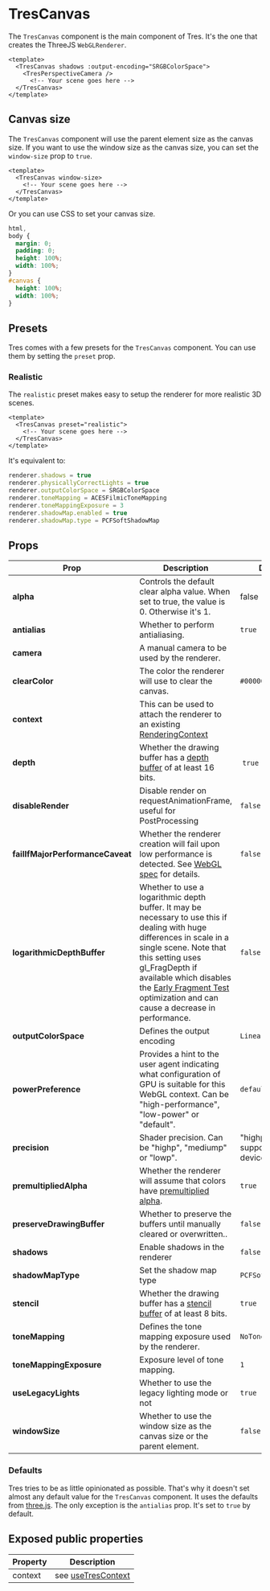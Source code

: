 # TresCanvas

The `TresCanvas` component is the main component of Tres. It's the one that creates the ThreeJS `WebGLRenderer`.

```vue{2,5}
<template>
  <TresCanvas shadows :output-encoding="SRGBColorSpace">
    <TresPerspectiveCamera />
      <!-- Your scene goes here -->
  </TresCanvas>
</template>
```

## Canvas size

The `TresCanvas` component will use the parent element size as the canvas size. If you want to use the window size as the canvas size, you can set the `window-size` prop to `true`.

```vue
<template>
  <TresCanvas window-size>
    <!-- Your scene goes here -->
  </TresCanvas>
</template>
```

Or you can use CSS to set your canvas size.

```css
html,
body {
  margin: 0;
  padding: 0;
  height: 100%;
  width: 100%;
}
#canvas {
  height: 100%;
  width: 100%;
}
```

## Presets

Tres comes with a few presets for the `TresCanvas` component. You can use them by setting the `preset` prop.

### Realistic

The `realistic` preset makes easy to setup the renderer for more realistic 3D scenes.

```vue
<template>
  <TresCanvas preset="realistic">
    <!-- Your scene goes here -->
  </TresCanvas>
</template>
```

It's equivalent to:

```ts
renderer.shadows = true
renderer.physicallyCorrectLights = true
renderer.outputColorSpace = SRGBColorSpace
renderer.toneMapping = ACESFilmicToneMapping
renderer.toneMappingExposure = 3
renderer.shadowMap.enabled = true
renderer.shadowMap.type = PCFSoftShadowMap
```

## Props

| Prop | Description | Default |
| ---- | ---- | --- |
| **alpha** | Controls the default clear alpha value. When set to true, the value is 0. Otherwise it's 1. | false |
| **antialias** | Whether to perform antialiasing. | `true` |
| **camera** | A manual camera to be used by the renderer. | |
| **clearColor** | The color the renderer will use to clear the canvas. | `#000000` |
| **context** | This can be used to attach the renderer to an existing [RenderingContext](https://developer.mozilla.org/en-US/docs/Web/API/WebGLRenderingContext) | |
| **depth** | Whether the drawing buffer has a [depth buffer](https://en.wikipedia.org/wiki/Z-buffering) of at least 16 bits. | `true` |
| **disableRender** | Disable render on requestAnimationFrame, useful for PostProcessing | `false` |
| **failIfMajorPerformanceCaveat** | Whether the renderer creation will fail upon low performance is detected. See [WebGL spec](https://registry.khronos.org/webgl/specs/latest/1.0/#5.2) for details. | `false` |
| **logarithmicDepthBuffer** | Whether to use a logarithmic depth buffer. It may be necessary to use this if dealing with huge differences in scale in a single scene. Note that this setting uses gl_FragDepth if available which disables the [Early Fragment Test](https://www.khronos.org/opengl/wiki/Early_Fragment_Test) optimization and can cause a decrease in performance. | `false` |
| **outputColorSpace** | Defines the output encoding | `LinearEncoding` |
| **powerPreference** | Provides a hint to the user agent indicating what configuration of GPU is suitable for this WebGL context. Can be "high-performance", "low-power" or "default". | `default` |
| **precision** | Shader precision. Can be "highp", "mediump" or "lowp". | "highp" if supported by the device |
| **premultipliedAlpha** | Whether the renderer will assume that colors have [premultiplied alpha](https://en.wikipedia.org/wiki/Glossary_of_computer_graphics#premultiplied_alpha). | `true` |
| **preserveDrawingBuffer** | Whether to preserve the buffers until manually cleared or overwritten.. | `false` |
| **shadows** | Enable shadows in the renderer | `false` |
| **shadowMapType** | Set the shadow map type | `PCFSoftShadowMap` |
| **stencil** | Whether the drawing buffer has a [stencil buffer](https://en.wikipedia.org/wiki/Stencil_buffer) of at least 8 bits. | `true` |
| **toneMapping** | Defines the tone mapping exposure used by the renderer. | `NoToneMapping` |
| **toneMappingExposure** | Exposure level of tone mapping. | `1` |
| **useLegacyLights** | Whether to use the legacy lighting mode or not | `true` |
| **windowSize** | Whether to use the window size as the canvas size or the parent element. | `false` |

### Defaults

Tres tries to be as little opinionated as possible. That's why it doesn't set almost any default value for the `TresCanvas` component. It uses the defaults from [three.js](https://threejs.org/). The only exception is the `antialias` prop. It's set to `true` by default.

## Exposed public properties

| Property | Description |
| ---- | ---- |
| context | see [useTresContext](composables#usetrescontext) |
